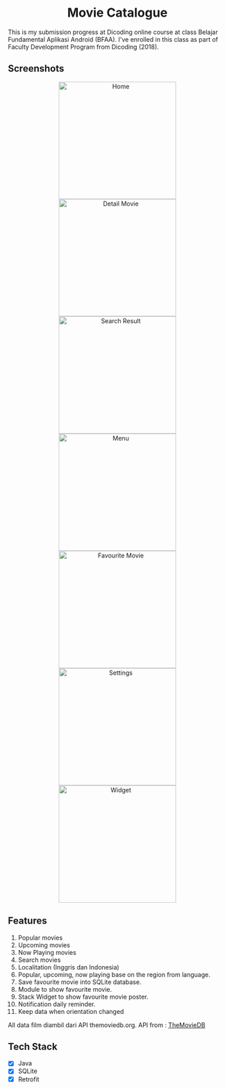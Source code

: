 <h1 align="center">
Movie Catalogue
</h1>
This is my submission progress at Dicoding online course at class Belajar Fundamental Aplikasi Android (BFAA). I've enrolled in this class as part of Faculty Development Program from Dicoding (2018).

## Screenshots

<p align="center">
  <img src="screenshots/1.png" width="270" alt="Home">
  <img src="screenshots/2.png" width="270" alt="Detail Movie">
  <img src="screenshots/3.png" width="270" alt="Search Result">
  <img src="screenshots/4.png" width="270" alt="Menu">
  <img src="screenshots/5.png" width="270" alt="Favourite Movie">
  <img src="screenshots/6.png" width="270" alt="Settings">
  <img src="screenshots/7.png" width="270" alt="Widget">
</p>

## Features

1. Popular movies 
2. Upcoming movies
3. Now Playing movies
4. Search movies
5. Localitation (Inggris dan Indonesia)
6. Popular, upcoming, now playing base on the region from language.
7. Save favourite movie into SQLite database.
8. Module to show favourite movie.
9. Stack Widget to show favourite movie poster.
10. Notification daily reminder.
12. Keep data when orientation changed

All data film diambil dari API themoviedb.org.
API from : <a href="https://www.themoviedb.org/" title="TheMovieDB">TheMovieDB</a>

## Tech Stack
- [x] Java
- [x] SQLite
- [x] Retrofit
